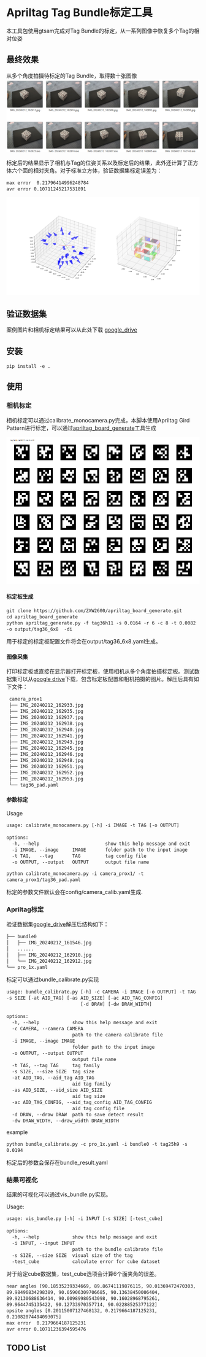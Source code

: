 # Apriltag Tag Bundle标定工具

本工具包使用gtsam完成对Tag Bundle的标定，从一系列图像中恢复多个Tag的相对位姿

## 最终效果

从多个角度拍摄待标定的Tag Bundle，取得数十张图像
![example img](./.assert/image_gird.png)

标定后的结果显示了相机与Tag的位姿关系以及标定后的结果，此外还计算了正方体六个面的相对夹角。对于标准立方体，验证数据集标定误差为：

```shell
max error  0.21796414996248784
avr error 0.10711245217531891
```

![result](./.assert/result.png)

## 验证数据集

案例图片和相机标定结果可以从此处下载 [google_drive](https://drive.google.com/file/d/11k1m0Q2mUbp0rxg8_eLo6up_41Tp__8e/view?usp=sharing)

## 安装

```shell
pip install -e .
```

## 使用

### 相机标定

相机标定可以通过calibrate_monocamera.py完成，本脚本使用Apriltag Gird Pattern进行标定，可以通过[apriltag_board_generate](https://github.com/ZXW2600/apriltag_board_generate.git)工具生成

![标定板示例](./.assert/tag36.png)

#### 标定板生成

```shell
git clone https://github.com/ZXW2600/apriltag_board_generate.git
cd apriltag_board_generate
python apriltag_generate.py -f tag36h11 -s 0.0164 -r 6 -c 8 -t 0.0082 -o output/tag36_6x8  -di
```

用于标定的标定板配置文件将会在output/tag36_6x8.yaml生成。

#### 图像采集

打印标定板或直接在显示器打开标定板，使用相机从多个角度拍摄标定板。测试数据集可以从[google drive](https://drive.google.com/file/d/1NkC0lnTKcPBemN78WzJNqUPJvMJkoj__/view?usp=sharing)下载，包含标定板配置和相机拍摄的图片。解压后具有如下文件：

```shell
 camera_prox1
 ├── IMG_20240212_162933.jpg
 ├── IMG_20240212_162935.jpg
 ├── IMG_20240212_162937.jpg
 ├── IMG_20240212_162938.jpg
 ├── IMG_20240212_162940.jpg
 ├── IMG_20240212_162941.jpg
 ├── IMG_20240212_162943.jpg
 ├── IMG_20240212_162945.jpg
 ├── IMG_20240212_162946.jpg
 ├── IMG_20240212_162948.jpg
 ├── IMG_20240212_162951.jpg
 ├── IMG_20240212_162952.jpg
 ├── IMG_20240212_162953.jpg
 └── tag36_pad.yaml
```

#### 参数标定

Usage

```shell
usage: calibrate_monocamera.py [-h] -i IMAGE -t TAG [-o OUTPUT]

options:
  -h, --help                        show this help message and exit
  -i IMAGE, --image     IMAGE       folder path to the input image
  -t TAG,   --tag       TAG         tag config file
  -o OUTPUT, --output   OUTPUT      output file name
```

```shell
python calibrate_monocamera.py -i camera_prox1/ -t camera_prox1/tag36_pad.yaml
```

标定的参数文件默认会在config/camera_calib.yaml生成.

### Apriltag标定

验证数据集[google_drive](https://drive.google.com/file/d/11k1m0Q2mUbp0rxg8_eLo6up_41Tp__8e/view?usp=sharing)解压后结构如下：

```shell
├── bundle0
│   ├── IMG_20240212_161546.jpg
│   ......
│   ├── IMG_20240212_162910.jpg
│   └── IMG_20240212_162912.jpg
└── pro_1x.yaml
```

标定可以通过bundle_calibrate.py实现

```shell
usage: bundle_calibrate.py [-h] -c CAMERA -i IMAGE [-o OUTPUT] -t TAG -s SIZE [-at AID_TAG] [-as AID_SIZE] [-ac AID_TAG_CONFIG]
                           [-d DRAW] [-dw DRAW_WIDTH]

options:
  -h, --help            show this help message and exit
  -c CAMERA, --camera CAMERA
                        path to the camera calibrate file
  -i IMAGE, --image IMAGE
                        folder path to the input image
  -o OUTPUT, --output OUTPUT
                        output file name
  -t TAG, --tag TAG     tag family
  -s SIZE, --size SIZE  tag size
  -at AID_TAG, --aid_tag AID_TAG
                        aid tag family
  -as AID_SIZE, --aid_size AID_SIZE
                        aid tag size
  -ac AID_TAG_CONFIG, --aid_tag_config AID_TAG_CONFIG
                        aid tag config file
  -d DRAW, --draw DRAW  path to save detect result
  -dw DRAW_WIDTH, --draw_width DRAW_WIDTH
```

example

```shell
python bundle_calibrate.py -c pro_1x.yaml -i bundle0 -t tag25h9 -s 0.0194
```

标定后的参数会保存在bundle_result.yaml

### 结果可视化

结果的可视化可以通过vis_bundle.py实现。

Usage:

```shell
usage: vis_bundle.py [-h] -i INPUT [-s SIZE] [-test_cube]

options:
  -h, --help            show this help message and exit
  -i INPUT, --input INPUT
                        path to the bundle calibrate file
  -s SIZE, --size SIZE  visual size of the tag
  -test_cube            calculate error for cube dataset
```

对于给定cube数据集，test_cube选项会计算6个面夹角的误差。

```shell
near angles [90.18535239334669, 89.86741119876115, 90.01369472470303, 89.98496834298389, 90.05906309706685, 90.13638450006404, 89.92130688636414, 90.00989980543098, 90.16028968795261, 89.9644745135422, 90.12733970357714, 90.02288525377122]
opsite angles [0.20115007127468132, 0.2179664187125231, 0.21082074494093075]
max error  0.2179664187125231
avr error 0.10711236394595476
```

## TODO List


